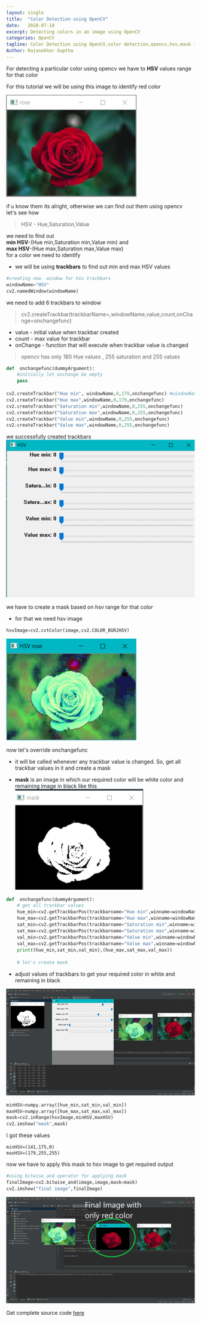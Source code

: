 ```yaml
---
layout: single
title:  "Color Detection using OpenCV"
date:   2020-07-18
excerpt: Detecting colors in an image using OpenCV
categories: OpenCV
tagline: Color Detection using OpenCV,color detection,opencv,hsv,mask in opencv,trackbars,named window
Author: Rajasekhar Guptha
---
```



For detecting a particular color using opencv we have to **HSV** values range for that color  

For this tutorial we will be using this image to identify red color

![rose](/assets\images\rose.PNG)

if u know them its alright, otherwise we can find out them using opencv  
let's see how  
> HSV - Hue,Saturation,Value

we need to find out  
**min HSV**-(Hue min,Saturation min,Value min)  and  
**max HSV**-(Hue max,Saturation max,Value max)  
for a color we need to identify

* we will be  using **trackbars** to find out min and max HSV values
```python
#creating new  window for hsv trackbars
windowName="HSV"
cv2.namedWindow(windowName)
```
we need to add 6 trackbars to window
> cv2.createTrackbar(trackbarName=,windowName,value,count,onChange=onchangefunc)  

+ value - initial value when trackbar created
+ count - max value for trackbar
+ onChange - function that will execute when trackbar value is changed
> opencv has only 180 Hue values , 255 saturation and 255 values

```python
def  onchangefunc(dummyArgument):
    #initially let onchange be empty
    pass

cv2.createTrackbar("Hue min", windowName,0,179,onchangefunc) #windowName must be the name of window we created
cv2.createTrackbar("Hue max",windowName,0,179,onchangefunc)
cv2.createTrackbar("Saturation min",windowName,0,255,onchangefunc)
cv2.createTrackbar("Saturation max",windowName,0,255,onchangefunc)
cv2.createTrackbar("Value min",windowName,0,255,onchangefunc)
cv2.createTrackbar("Value max",windowName,0,255,onchangefunc)
```
we successfully created trackbars
![trackbars](/assets\images\hsvTrackbars.PNG)

we have to create a mask based on hsv range for that color  
+ for that we need hsv image 
```python
hsvImage=cv2.cvtColor(image,cv2.COLOR_BGR2HSV)
```
![hsvrose](/assets\images\hsvRose.PNG)

now let's override onchangefunc
+ it will be called whenever any trackbar value is changed. So, get all trackbar values  in it and create a mask

+ **mask** is an image in which our required color will be white color and remaining image in black like this
![mask](/assets\images\mask.PNG)

```python
def  onchangefunc(dummyArgument):
    # get all trackbar values
    hue_min=cv2.getTrackbarPos(trackbarname="Hue min",winname=windowName)
    hue_max=cv2.getTrackbarPos(trackbarname="Hue max",winname=windowName)
    sat_min=cv2.getTrackbarPos(trackbarname="Saturation min",winname=windowName)
    sat_max=cv2.getTrackbarPos(trackbarname="Saturation max",winname=windowName)
    val_min=cv2.getTrackbarPos(trackbarname="Value min",winname=windowName)
    val_max=cv2.getTrackbarPos(trackbarname="Value max",winname=windowName)
    print((hue_min,sat_min,val_min),(hue_max,sat_max,val_max))

    # let's create mask
```
+  adjust values of trackbars to get your required color in white and remaining in black 

![likethis](/assets\images\likethis.PNG)


```python
minHSV=numpy.array([hue_min,sat_min,val_min])
maxHSV=numpy.array([hue_max,sat_max,val_max])
mask=cv2.inRange(hsvImage,minHSV,maxHSV)  
cv2.imshow("mask",mask)
```
I got these values
```
minHSV=(141,175,0)
maxHSV=(179,255,255)
```
now we have to apply this mask to hsv image to get required output

```python
#using bitwise_and operator for applying mask
finalImage=cv2.bitwise_and(image,image,mask=mask)
cv2.imshow("final image",finalImage)
```
![final](/assets\images\finalimage.PNG)

Get complete source code [here](https://github.com/RajasekharGuptha/Blog/blob/master/color_detection.py)
